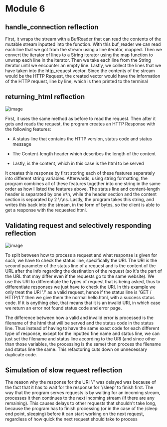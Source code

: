 # Module 6


## handle_connection reflection


First, it wraps the stream with a BufReader that can read the contents of the mutable stream inputted into the function. With this buf_reader we can read each line that we got from the stream using a line iterator, mapped. Then we convert the iterator of lines to a String iterator using the map function to unwrap each line in the iterator. Then we take each line from the String iterator until we encounter an empty line. Lastly, we collect the lines that we have taken into the http_request vector. Since the contents of the stream would be the HTTP Request, the created vector would have the information of the HTTP request, line by line, which is then printed to the terminal


## returning_html reflection


![image](https://github.com/Sirered/advprog-module6/assets/126568984/844b85c6-75a7-492c-a440-7240a142c2b0)


First, it uses the same method as before to read the request. Then after it gets and reads the request, the program creates an HTTP Response with the following features:


* A status line that contains the HTTP version, status code and status message


* The Content-length header which describes the length of the content


* Lastly, is the content, which in this case is the html to be served


It creates this response by first storing each of these features separately into different string variables. Afterwards, using string formatting, the program combines all of these features together into one string in the same order as how I listed the features above. The status line and content-length header is separated by one \r\n, while the header section and the content section is separated by 2 \r\ns. Lastly, the program takes this string, and writes this back into the stream, in the form of bytes, so the client is able to get a response with the requested html.


## Validating request and selectively responding reflection


![image](https://github.com/Sirered/advprog-module6/assets/126568984/15602516-ccf8-4f5b-81c9-41d3d42b43a6)




To split between how to process a request and what response is given for such, we have to check the status line, specifically the URI. The URI is the second parameter of the status line of a request and is the content of the URL after the info regarding the destination of the request (so it's the part of the URL that may differ even if the requests go to the same website). We use this URI to differentiate the types of request that is being asked, thus to differentiate responses we just have to check the URI. In this example we only treat the URI '/' as a valid request, hence if the status line is 'GET / HTTP/1.1' then we give them the normal hello.html, with a success status code. If it is anything else, that means that it is an invalid URI, in which case we return an error not found status code and error page.


The difference between how a valid and invalid error is processed is the filename of the html that will be served and the status code in the status line. Thus instead of having to have the same exact code for each different type of response, except for the inputted fine name and status line, we can just set the filename and status line according to the URI (and since other than those variables, the processing is the same) then process the filename and status line the same. This refactoring cuts down on unnecessary duplicate code.


## Simulation of slow request reflection


The reason why the response for the URI '/' was delayed was because of the fact that it has to wait for the response for '/sleep' to finish first. The way that the program serves requests is by waiting for an incoming stream, processes it then continues to the next incoming stream (if there are any remaining). This causes delays to other requests that shouldn't take long, because the program has to finish processing (or in the case of the /sleep end point, sleeping) before it can start working on the next request, regardless of how quick the next request should take to process


